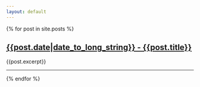 ```yaml
---
layout: default
---
```


{% for post in site.posts %}
<h2><a href="{{post.url}}">{{post.date|date_to_long_string}} - {{post.title}}</a></h2>

<div>{{post.excerpt}}</div>

<hr />
{% endfor %}
